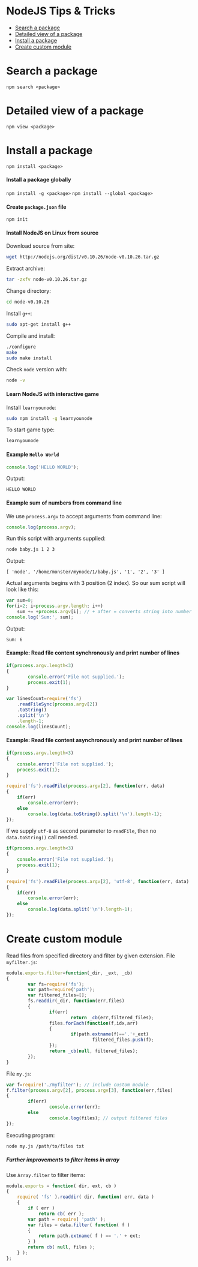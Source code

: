 # NodeJS Tips & Tricks
- [Search a package](#search-a-package)
- [Detailed view of a package](#detailed-view-of-a-package)
- [Install a package](#install-a-package)
- [Create custom module](#create-custom-module)

# Search a package
`npm search <package>`

# Detailed view of a package
`npm view <package>`

# Install a package
`npm install <package>`

#### Install a package globally
`npm install -g <package>`
`npm install --global <package>`

#### Create `package.json` file
`npm init`

#### Install NodeJS on Linux from source
Download source from site:
```sh
wget http://nodejs.org/dist/v0.10.26/node-v0.10.26.tar.gz
```
Extract archive:
```sh
tar -zxfv node-v0.10.26.tar.gz
```
Change directory:
```sh
cd node-v0.10.26
```
Install `g++`:
```sh
sudo apt-get install g++
```
Compile and install:
```sh
./configure
make
sudo make install
```
Check `node` version with:
```sh
node -v
```

#### Learn NodeJS with interactive game
Install `learnyounode`:
```sh
sudo npm install -g learnyounode
```
To start game type:
```sh
learnyounode
```

#### Example `Hello World`
```js
console.log('HELLO WORLD');
```
Output:
```
HELLO WORLD
```

#### Example sum of numbers from command line
We use `process.argv` to accept arguments from command line:
```js
console.log(process.argv);
```
Run this script with arguments supplied:
```sh
node baby.js 1 2 3
```
Output:
```
[ 'node', '/home/monster/mynode/1/baby.js', '1', '2', '3' ]
```
Actual arguments begins with 3 position (2 index). So our sum script will look like this:
```js
var sum=0;
for(i=2; i<process.argv.length; i++)
	sum += +process.argv[i]; // + after = converts string into number
console.log('Sum:', sum);
```
Output:
```
Sum: 6
```
#### Example: Read file content synchronously and print number of lines ####
```js
if(process.argv.length<3)
{
        console.error('File not supplied.');
        process.exit(1);
}

var linesCount=require('fs')
	.readFileSync(process.argv[2])
	.toString()
	.split('\n')
	.length-1;
console.log(linesCount);
```
#### Example: Read file content asynchronously and print number of lines ####
```js
if(process.argv.length<3)
{
	console.error('File not supplied.');
	process.exit(1);
}

require('fs').readFile(process.argv[2], function(err, data)
{
	if(err)
		console.error(err);
	else
		console.log(data.toString().split('\n').length-1);
});
```

If we supply `utf-8` as second parameter to `readFile`, then no `data.toString()` call needed.

```js
if(process.argv.length<3)
{
	console.error('File not supplied.');
	process.exit(1);
}

require('fs').readFile(process.argv[2], 'utf-8', function(err, data)
{
	if(err)
		console.error(err);
	else
		console.log(data.split('\n').length-1);
});
```

# Create custom module
Read files from specified directory and filter by given extension.
File `myfilter.js`:
```js
module.exports.filter=function(_dir, _ext, _cb)
{
        var fs=require('fs');
        var path=require('path');
        var filtered_files=[];
        fs.readdir(_dir, function(err,files)
        {
                if(err)
                        return _cb(err,filtered_files);
                files.forEach(function(f,idx,arr)
                {
                        if(path.extname(f)=='.'+_ext)
                                filtered_files.push(f);
                });
                return _cb(null, filtered_files);
        });
}
```
File `my.js`:
```js
var f=require('./myfilter'); // include custom module
f.filter(process.argv[2], process.argv[3], function(err,files)
{
        if(err)
                console.error(err);
        else
                console.log(files); // output filtered files
});
```
Executing program:
```sh
node my.js /path/to/files txt
```
##### Further improvements to filter items in array

Use `Array.filter` to filter items:

```js
module.exports = function( dir, ext, cb )
{
	require( 'fs' ).readdir( dir, function( err, data )
	{
		if ( err )
			return cb( err );
		var path = require( 'path' );
		var files = data.filter( function( f )
		{
			return path.extname( f ) == '.' + ext;
		} )
		return cb( null, files );
	} );
};
```
